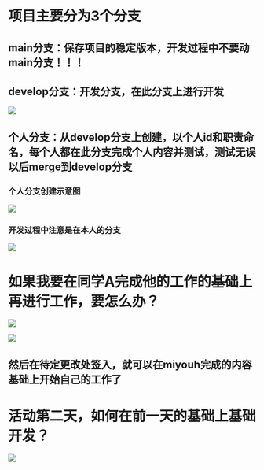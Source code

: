 # 项目主要分为3个分支

## main分支：保存项目的稳定版本，开发过程中不要动main分支！！！

## develop分支：开发分支，在此分支上进行开发

![](develop.png)

## 个人分支：从develop分支上创建，以个人id和职责命名，每个人都在此分支完成个人内容并测试，测试无误以后merge到develop分支

### 个人分支创建示意图

![](miyou.png)  

### 开发过程中注意是在本人的分支

![](currentBranch.png)

# 如果我要在同学A完成他的工作的基础上再进行工作，要怎么办？

![](setp1.png)

![](step2.png)

## 然后在待定更改处签入，就可以在miyouh完成的内容基础上开始自己的工作了

# 活动第二天，如何在前一天的基础上基础开发？

![](continue.png)
